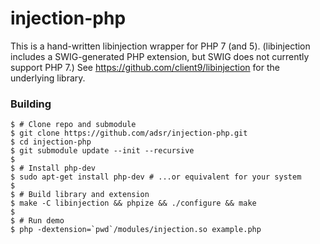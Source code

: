 # injection-php

This is a hand-written libinjection wrapper for PHP 7 (and 5). (libinjection
includes a SWIG-generated PHP extension, but SWIG does not currently support PHP
7.) See https://github.com/client9/libinjection for the underlying library.

### Building

    $ # Clone repo and submodule
    $ git clone https://github.com/adsr/injection-php.git
    $ cd injection-php
    $ git submodule update --init --recursive
    $
    $ # Install php-dev
    $ sudo apt-get install php-dev # ...or equivalent for your system
    $
    $ # Build library and extension
    $ make -C libinjection && phpize && ./configure && make
    $
    $ # Run demo
    $ php -dextension=`pwd`/modules/injection.so example.php
